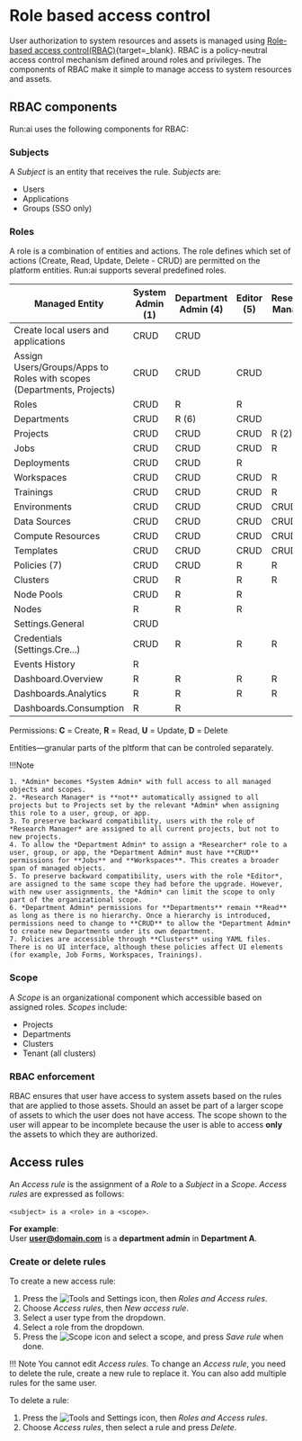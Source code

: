 # Role based access control

User authorization to system resources and assets is managed using [Role-based access control(RBAC)](https://en.wikipedia.org/wiki/Role-based_access_control){target=_blank}. RBAC is a policy-neutral access control mechanism defined around roles and privileges. The components of RBAC make it simple to manage access to system resources and assets.

## RBAC components

Run:ai uses the following components for RBAC:

### Subjects

A *Subject* is an entity that receives the rule. *Subjects* are:

* Users
* Applications
* Groups (SSO only)

### Roles

A role is a combination of entities and actions. The role defines which set of actions (Create, Read, Update, Delete - CRUD) are permitted on the platform entities. Run:ai supports several predefined roles.


| Managed Entity                                                        | System Admin (1) | Department Admin (4) | Editor (5) | Research Manager | Researcher | ML Eng. | Viewer | Researcher L1 | Researcher L2 | Environments Admin | Data Sources Admin | Compute Resources Admin | Templates Admin | Department Viewer |
|-----------------------------------------------------------------------|------------------|----------------------|------------|------------------|------------|---------|--------|---------------|---------------|--------------------|--------------------|-------------------------|-----------------|-------------------|
| Create local users and applications                                   | CRUD             | CRUD                 |            |                  |            |         |        |               |               |                    |                    |                         |                 |                   |
| Assign Users/Groups/Apps to Roles with scopes (Departments, Projects) | CRUD             | CRUD                 | CRUD       |                  |            |         |        |               |               |                    |                    |                         |                 |                   |
| Roles                                                                 | CRUD             | R                    | R          |                  |            |         |        |               |               |                    |                    |                         |                 |                   |
| Departments                                                           | CRUD             | R (6)                | CRUD       |                  |            | R       | R      |               |               | R                  | R                  | R                       | R               | R                 |
| Projects                                                              | CRUD             | CRUD                 | CRUD       | R (2) (3)        | R          | R       | R      | R             | CRUD          | R                  | R                  | R                       | R               | R                 |
| Jobs                                                                  | CRUD             | CRUD                 | CRUD       | R                | CRUD       |         | R      | CRUD          | CRUD          | R                  | R                  | R                       | R               | R                 |
| Deployments                                                           | CRUD             | CRUD                 | R          |                  |            | CRUD    | R      |               |               |                    |                    |                         |                 | R                 |
| Workspaces                                                            | CRUD             | CRUD                 | CRUD       | R                | CRUD       |         | R      | CRUD          | CRUD          | R                  | R                  | R                       | R               | R                 |
| Trainings                                                             | CRUD             | CRUD                 | CRUD       | R                | CRUD       |         | R      | CRUD          |               | R                  | R                  | R                       | R               | R                 |
| Environments                                                          | CRUD             | CRUD                 | CRUD       | CRUD             | CRUD       |         | R      | R             | R             | CRUD               | R                  | R                       | R               | R                 |
| Data Sources                                                          | CRUD             | CRUD                 | CRUD       | CRUD             | CRUD       |         | R      | R             | R             | R                  | CRUD               | R                       | R               | R                 |
| Compute Resources                                                     | CRUD             | CRUD                 | CRUD       | CRUD             | CRUD       |         | R      | R             | R             | R                  | R                  | CRUD                    | R               | R                 |
| Templates                                                             | CRUD             | CRUD                 | CRUD       | CRUD             | CRUD       |         | R      | R             | R             | R                  | R                  | R                       | CRUD            | R                 |
| Policies (7)                                                          | CRUD             | CRUD                 | R          | R                | R          | R       | R      | R             |               | R                  | R                  | R                       | R               | R                 |
| Clusters                                                              | CRUD             | R                    | R          | R                | R          | R       | R      | R             |               | R                  | R                  | R                       | R               | R                 |
| Node Pools                                                            | CRUD             | R                    | R          |                  |            | R       | R      |               |               |                    |                    |                         |                 |                   |
| Nodes                                                                 | R                | R                    | R          |                  |            | R       | R      |               |               |                    |                    |                         |                 |                   |
| Settings.General                                                      | CRUD             |                      |            |                  |            |         |        |               |               |                    |                    |                         |                 |                   |
| Credentials (Settings.Cre...)                                         | CRUD             | R                    | R          | R                | R          | R       | R      | R             |               |                    | R                  |                         |                 |                   |
| Events History                                                        | R                |                      |            |                  |            |         |        |               |               |                    |                    |                         |                 |                   |
| Dashboard.Overview                                                    | R                | R                    | R          | R                | R          | R       | R      | R             | R             | R                  | R                  | R                       | R               | R                 |
| Dashboards.Analytics                                                  | R                | R                    | R          | R                | R          | R       | R      | R             | R             | R                  | R                  | R                       | R               | R                 |
| Dashboards.Consumption                                                | R                | R                    |            |                  |            |         |        | R             | R             |                    |                    |                         |                 |                   |

Permissions:    **C** = Create, **R** = Read, **U** = Update, **D** = Delete

Entities&mdash;granular parts of the pltform that can be controled separately. 


!!!Note

    1. *Admin* becomes *System Admin* with full access to all managed objects and scopes.
    2. *Research Manager* is **not** automatically assigned to all projects but to Projects set by the relevant *Admin* when assigning this role to a user, group, or app.
    3. To preserve backward compatibility, users with the role of *Research Manager* are assigned to all current projects, but not to new projects.
    4. To allow the *Department Admin* to assign a *Researcher* role to a user, group, or app, the *Department Admin* must have **CRUD** permissions for **Jobs** and **Workspaces**. This creates a broader span of managed objects.
    5. To preserve backward compatibility, users with the role *Editor*, are assigned to the same scope they had before the upgrade. However, with new user assignments, the *Admin* can limit the scope to only part of the organizational scope.
    6. *Department Admin* permissions for **Departments** remain **Read** as long as there is no hierarchy. Once a hierarchy is introduced, permissions need to change to **CRUD** to allow the *Department Admin* to create new Departments under its own department.
    7. Policies are accessible through **Clusters** using YAML files. There is no UI interface, although these policies affect UI elements (for example, Job Forms, Workspaces, Trainings).

### Scope

A *Scope* is an organizational component which accessible based on assigned roles. *Scopes* include:

* Projects
* Departments
* Clusters
* Tenant (all clusters)



### RBAC enforcement

RBAC ensures that user have access to system assets based on the rules that are applied to those assets. Should an asset be part of a larger scope of assets to which the user does not have access. The scope shown to the user will appear to be incomplete because the user is able to access **only** the assets to which they are authorized.

## Access rules

An *Access rule* is the assignment of a *Role* to a *Subject* in a *Scope*. *Access rules* are expressed as follows:

`<subject> is a <role> in a <scope>`.

**For example**:  
User **user@domain.com** is a **department admin** in **Department A**.

### Create or delete rules

To create a new access rule:

1. Press the ![Tools and Settings](../../admin-ui-setup/img/tools-and-settings.svg) icon, then *Roles and Access rules*.
2. Choose *Access rules*, then *New access rule*.
3. Select a user type from the dropdown.
4. Select a role from the dropdown.
5. Press the ![Scope](../../../images/scope-icon.svg) icon and select a scope, and press *Save rule* when done.

!!! Note
    You cannot edit *Access rules*. To change an *Access rule*, you need to delete the rule, create a new rule to replace it. You can also add multiple rules for the same user.

To delete a rule:

1. Press the ![Tools and Settings](../../admin-ui-setup/img/tools-and-settings.svg) icon, then *Roles and Access rules*.
2. Choose *Access rules*, then select a rule and press *Delete*.
